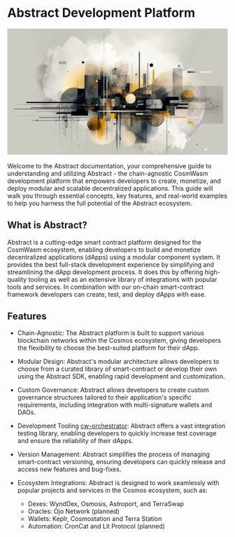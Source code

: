 # Abstract Development Platform

<!-- This page is a high-level overview of the Abstract Platform, not the SDK or any of our actual products. Hence we should stick to a vocabulary that is familiar to the reader. -->
![SDK Background](./assets/docs_bg.png)

Welcome to the Abstract documentation, your comprehensive guide to understanding and utilizing Abstract - the chain-agnostic CosmWasm development platform that empowers developers to create, monetize, and deploy modular and scalable decentralized applications. This guide will walk you through essential concepts, key features, and real-world examples to help you harness the full potential of the Abstract ecosystem.

## What is Abstract?

Abstract is a cutting-edge smart contract platform designed for the CosmWasm ecosystem, enabling developers to build and monetize decentralized applications (dApps) using a modular component system. It provides the best full-stack development experience by simplifying and streamlining the dApp development process. It does this by offering high-quality tooling as well as an extensive library of integrations with popular tools and services. In combination with our on-chain smart-contract framework developers can create, test, and deploy dApps with ease.

## Features

- Chain-Agnostic: The Abstract platform is built to support various blockchain networks within the Cosmos ecosystem, giving developers the flexibility to choose the best-suited platform for their dApp.

- Modular Design: Abstract's modular architecture allows developers to choose from a curated library of smart-contract or develop their own using the Abstract SDK, enabling rapid development and customization.

- Custom Governance: Abstract allows developers to create custom governance structures tailored to their application's specific requirements, including integration with multi-signature wallets and DAOs.

- Development Tooling [cw-orchestrator](https://github.com/AbstractSDK/cw-orchestrator): Abstract offers a vast integration testing library, enabling developers to quickly increase test coverage and ensure the reliability of their dApps.

- Version Management: Abstract simplifies the process of managing smart-contract versioning, ensuring developers can quickly release and access new features and bug-fixes.

- Ecosystem Integrations: Abstract is designed to work seamlessly with popular projects and services in the Cosmos ecosystem, such as:

  - Dexes: WyndDex, Osmosis, Astroport, and TerraSwap
  - Oracles: Ojo Network (planned)
  - Wallets: Keplr, Cosmostation and Terra Station
  - Automation: CronCat and Lit Protocol (planned)

<!-- ## Use Cases and Examples

### Personalized Decentralized Finance (PDeFi)

Developers can leverage Abstract's modular architecture to quickly build Personalized DeFi applications. In contrast with traditionally DeFi, these applications aren't required to custody the user's assets. They can also be customized to meet the user's specific requirements, such as integrating with their preferred oracle, wallet, or exchange. Abstract's P-DeFi applications can be used to create custom financial products, such as:

- Dollar cost averaging (DCA)
- Grid bot trading
- Custom trading strategies
- Permissioned asset markets

All of which can have tweakable settings that are in the user's control.

### NFT Marketplaces

Abstract's SDK can be used to create customizable NFT marketplaces, allowing users to mint, trade, and manage digital assets on various Cosmos-based blockchains.

### Governance Platforms

Developers can utilize Abstract to create advanced governance platforms that support custom voting mechanisms and proposal systems for community-driven decision-making.

### Cross-Chain Interoperability

Abstract's chain-agnostic nature enables developers to create dApps that can interact with multiple blockchains within the Cosmos ecosystem, facilitating cross-chain asset transfers and communication.

### Decentralized Autonomous Organizations (DAOs)

Abstract can be used to build and manage DAOs with custom governance structures, allowing communities to collaborate, make decisions, and allocate resources effectively.

### Project Infrastructure

Develop tooling for your dApps that help speed up work flows, work with your contracts from inside Rust, no need for JavaScript, use your own Rust projects codebases.

 -->

